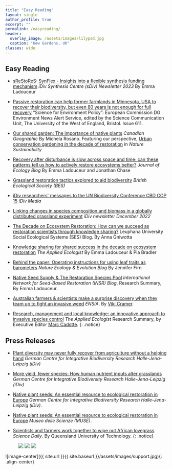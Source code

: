 ```yaml
---
title: "Easy Reading"
layout: single
author_profile: true
excerpt: ""
permalink: /easyreading/
header:
  overlay_image: /assets/images/lilypad.jpg
  caption: "Kew Gardens, UK"
classes: wide    
---
```


## Easy Reading
* [sReStoReS: SynFlex - Insights into a flexible synthesis funding mechanism](https://www.idiv.de/en/sdiv/newsletter/newsletter-2023-1.html) *iDiv Synthesis Centre (sDiv)  Newsletter 2023* By Emma Ladouceur

* [Passive restoration can help former farmlands in Minnesota, USA to recover their biodiversity, but even 80 years is not enough for full recovery](https://environment.ec.europa.eu/news/passive-restoration-can-help-former-farmlands-minnesota-usa-recover-their-biodiversity-even-80-years-2023-10-19_en) “Science for Environment Policy”: European Commission DG Environment News Alert Service, edited by the Science Communication Unit, The University of the West of England, Bristol. Issue 611.

* [Our shared garden: The importance of native plants](https://canadiangeographic.ca/articles/our-shared-garden-the-importance-of-native-plants/) *Canadian Geographic* By Michela Rosano. Featuring our perspective, [Urban conservation gardening in the decade of restoration](https://www.nature.com/articles/s41893-022-00882-z) in *Nature Sustainability*

* [Recovery after disturbance is slow across space and time; can these patterns tell us how to actively restore ecosystems better?](https://jecologyblog.com/2023/02/10/recovery-after-disturbance-is-slow-across-space-and-time-can-these-patterns-tell-us-how-to-actively-restore-ecosystems-better/) *Journal of Ecology Blog* By Emma Ladouceur and Jonathan Chase

* [Grassland restoration tactics explored to aid biodiversity](https://www.britishecologicalsociety.org/grassland-restoration-tactics-explored-to-aid-biodiversity/) *British Ecological Society (BES)*

* [iDiv researchers' messages to the UN Biodiversity Conference CBD COP 15](https://www.idiv.de/en/web/cbd-cop-15.html) *iDiv Media*

* [Linking changes in species composition and biomass in a globally distributed grassland experiment](https://www.idiv.de/en/newsletter/2022-1/editors-choice-2-1.html) *iDiv newsletter December 2022*

* [The Decade on Ecosystem Restoration: How can we succeed as restoration scientists through knowledge sharing?](https://science4sustainability.wordpress.com/2022/05/16/the-decade-on-ecosystem-restoration-how-can-we-succeed-as-restoration-scientists-through-knowledge-sharing/) Leuphana University Social Ecological Systems (SES) Blog. By Anna Gniwotta

* [Knowledge sharing for shared success in the decade on ecosystem restoration](https://appliedecologistsblog.com/2022/04/05/knowledge-sharing-for-shared-success-in-the-decade-on-ecosystem-restoration/) *The Applied Ecologist* By Emma Ladouceur & Pia Bradler

* [Behind the paper: Operating instructions for using leaf traits as barometers](https://natureecoevocommunity.nature.com/users/105785-jennifer-firn/posts/43150-leaf-traits-are-barometers-of-short-term-perturbations-in-grasslands-but-operating-instructions-apply) *Nature Ecology & Evolution Blog* By Jennifer Firn

* [Native Seed Supply & The Restoration Species Pool](http://ser-insr.org/news/2017/7/4/native-seed-supply-the-restoration-species-pool) *International Network for Seed-Based Restoration (INSR) Blog*. Research Summary, By Emma Ladouceur.

* [Australian farmers & scientists make a surprise discovery when they team up to fight an invasive weed](https://ensia.com/articles/invasive/) *ENSIA*. By [Viki Cramer](https://twitter.com/VikiCramer).

* [Research, management and local knowledge: an innovative approach to invasive species control](https://jappliedecologyblog.wordpress.com/2017/07/06/research-management-and-local-knowledge/) *The Applied Ecologist* Research Summary, by Executive Editor [Marc Cadotte](https://twitter.com/urban_sci).
{: .notice}

## Press Releases
* [Plant diversity may never fully recover from agriculture without a helping hand](https://www.idiv.de/en/news/news_single_view/5078.html) *German Centre for Integrative Biodiversity Research Halle-Jena-Leipzig (iDiv)*

* [More yield, fewer species: How human nutrient inputs alter grasslands](https://www.idiv.de/en/news/news_single_view/4627.html) *German Centre for Integrative Biodiversity Research Halle-Jena-Leipzig (iDiv)*

* [Native plant seeds: An essential resource to ecological restoration in Europe](https://www.idiv.de/en/news/archive-2017/news-2017-single-view/1105.html) *German Centre for Integrative Biodiversity Research Halle-Jena-Leipzig (iDiv)*. 

* [Native plant seeds: An essential resource to ecological restoration in Europe](http://www.muse.it/en/news/Archivio/Pages/ricerca-piante-autoctone.aspx) *Museo delle Scienze (MUSE)*. 

* [Scientists and farmers work together to wipe out African lovegrass](https://www.sciencedaily.com/releases/2017/09/170921101741.htm) *Science Daily*. By Queensland University of Technology.
{: .notice}

<figure class="third">
  <img src="/conservation/assets/images/canada/forest.JPG">
  <img src="/conservation/assets/images/canada/mistytreebandw.jpg">
  <img src="/conservation/assets/images/blackdown_moss.jpg">
</figure>


![image-center]({{ site.url }}{{ site.baseurl }}/assets/images/support.jpg){: .align-center}